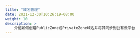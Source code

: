 ```yaml
---
title: "域名管理"
date: 2021-12-30T10:26:19+08:00
weight: 10
description: >
    介绍如何创建PublicZone或PrivateZone域名并将其同步到公有云平台
---
```


